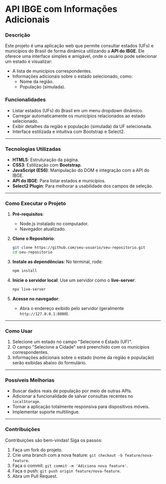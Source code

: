 # **API IBGE com Informações Adicionais**

### **Descrição**
Este projeto é uma aplicação web que permite consultar estados (UFs) e municípios do Brasil de forma dinâmica utilizando a **API do IBGE**. Ele oferece uma interface simples e amigável, onde o usuário pode selecionar um estado e visualizar:
- A lista de municípios correspondentes.
- Informações adicionais sobre o estado selecionado, como:
  - Nome da região.
  - População (simulada).

### **Funcionalidades**
- Listar estados (UFs) do Brasil em um menu dropdown dinâmico.
- Carregar automaticamente os municípios relacionados ao estado selecionado.
- Exibir detalhes da região e população (simulada) da UF selecionada.
- Interface estilizada e intuitiva com Bootstrap e Select2.

---

### **Tecnologias Utilizadas**
- **HTML5**: Estruturação da página.
- **CSS3**: Estilização com **Bootstrap**.
- **JavaScript (ES6)**: Manipulação do DOM e integração com a API do IBGE.
- **API do IBGE**: Para listar estados e municípios.
- **Select2 Plugin**: Para melhorar a usabilidade dos campos de seleção.

---

### **Como Executar o Projeto**
1. **Pré-requisitos**:
   - Node.js instalado no computador.
   - Navegador atualizado.

2. **Clone o Repositório**:
   ```bash
   git clone https://github.com/seu-usuario/seu-repositorio.git
   cd seu-repositorio
   ```

3. **Instale as dependências**:
   No terminal, rode:
   ```bash
   npm install
   ```

4. **Inicie o servidor local**:
   Use um servidor como o **live-server**:
   ```bash
   npx live-server
   ```

5. **Acesse no navegador**:
   - Abra o endereço exibido pelo servidor (geralmente `http://127.0.0.1:8080`).

---

### **Como Usar**
1. Selecione um estado no campo "Selecione o Estado (UF)".
2. O campo "Selecione a Cidade" será preenchido com os municípios correspondentes.
3. Informações adicionais sobre o estado (nome da região e população) serão exibidas abaixo do formulário.

---


### **Possíveis Melhorias**
- Buscar dados reais de população por meio de outras APIs.
- Adicionar a funcionalidade de salvar consultas recentes no `localStorage`.
- Tornar a aplicação totalmente responsiva para dispositivos móveis.
- Implementar suporte multilíngue.

---


### **Contribuições**
Contribuições são bem-vindas! Siga os passos:
1. Faça um fork do projeto.
2. Crie uma branch com a nova feature: `git checkout -b feature/nova-feature`.
3. Faça o commit: `git commit -m 'Adiciona nova feature'`.
4. Faça o push: `git push origin feature/nova-feature`.
5. Abra um Pull Request.

